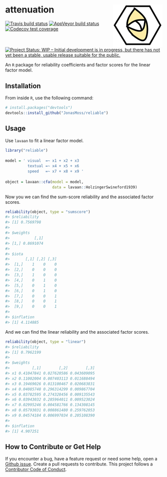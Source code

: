 
<!-- README.md is generated from README.Rmd. Please edit that file -->

# attenuation <img src="man/figures/logo.png" align="right" width="159" height="137" />

[![Travis build
status](https://travis-ci.org/JonasMoss/reliable.svg?branch=master)](https://travis-ci.org/JonasMoss/reliable)
[![AppVeyor build
status](https://ci.appveyor.com/api/projects/status/github/JonasMoss/reliable?branch=master&svg=true)](https://ci.appveyor.com/project/JonasMoss/reliable)
[![Codecov test
coverage](https://codecov.io/gh/JonasMoss/reliable/branch/master/graph/badge.svg)](https://codecov.io/gh/JonasMoss/reliablen?branch=master)
[![Project Status: WIP – Initial development is in progress, but there
has not yet been a stable, usable release suitable for the
public.](https://www.repostatus.org/badges/latest/wip.svg)](https://www.repostatus.org/#wip)

An `R` package for reliability coefficients and factor scores for the
linear factor model.

## Installation

From inside `R`, use the following command:

``` r
# install.packages("devtools")
devtools::install_github("JonasMoss/reliable")
```

## Usage

Use `lavaan` to fit a linear factor model.

``` r
library("reliable")

model = ' visual  =~ x1 + x2 + x3
          textual =~ x4 + x5 + x6
          speed   =~ x7 + x8 + x9 '

object = lavaan::cfa(model = model,
                     data = lavaan::HolzingerSwineford1939)
```

Now you we can find the sum-score reliability and the associated factor
scores.

``` r
reliability(object, type = "sumscore")
#> $reliability
#> [1] 0.7569798
#> 
#> $weights
#>           [,1]
#> [1,] 0.8691074
#> 
#> $iota
#>       [,1] [,2] [,3]
#>  [1,]    1    0    0
#>  [2,]    0    0    0
#>  [3,]    1    0    0
#>  [4,]    0    1    0
#>  [5,]    0    1    0
#>  [6,]    0    1    0
#>  [7,]    0    0    1
#>  [8,]    0    0    1
#>  [9,]    0    0    1
#> 
#> $inflation
#> [1] 4.114885
```

And we can find the linear reliability and the associated factor scores.

``` r
reliability(object, type = "linear")
#> $reliability
#> [1] 0.7962199
#> 
#> $weights
#>          [,1]        [,2]        [,3]
#> x1 0.41047841 0.027620586 0.043609095
#> x2 0.11002004 0.007403113 0.011688494
#> x3 0.19469026 0.013100467 0.020683831
#> x4 0.04085748 0.296314299 0.009867704
#> x5 0.03782595 0.274328456 0.009135543
#> x6 0.03943032 0.285964011 0.009523024
#> x7 0.02995246 0.004581766 0.134308145
#> x8 0.05793031 0.008861480 0.259762053
#> x9 0.04574184 0.006997034 0.205108390
#> 
#> $inflation
#> [1] 4.907251
```

## How to Contribute or Get Help

If you encounter a bug, have a feature request or need some help, open a
[Github issue](https://github.com/JonasMoss/reliable/issues). Create a
pull requests to contribute. This project follows a [Contributor Code of
Conduct](https://www.contributor-covenant.org/version/1/4/code-of-conduct.md).
